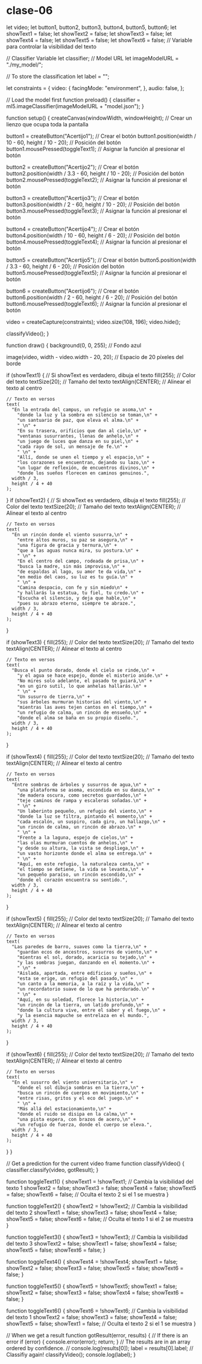 # clase-06
let video;
let button1, button2, button3, button4, button5, button6;
let showText1 = false;
let showText2 = false;
let showText3 = false;
let showText4 = false;
let showText5 = false;
let showText6 = false; // Variable para controlar la visibilidad del texto

// Classifier Variable
let classifier;
// Model URL
let imageModelURL = "./my_model/";

// To store the classification
let label = "";

let constraints = {
  video: {
    facingMode: "environment",
  },
  audio: false,
};

// Load the model first
function preload() {
  classifier = ml5.imageClassifier(imageModelURL + "model.json");
}

function setup() {
  createCanvas(windowWidth, windowHeight); // Crear un lienzo que ocupa toda la pantalla

  button1 = createButton("Acertijo1"); // Crear el botón
  button1.position(width / 10 - 60, height / 10 - 20); // Posición del botón
  button1.mousePressed(toggleText1); // Asignar la función al presionar el botón

  button2 = createButton("Acertijo2"); // Crear el botón
  button2.position(width / 3.3 - 60, height / 10 - 20); // Posición del botón
  button2.mousePressed(toggleText2); // Asignar la función al presionar el botón

  button3 = createButton("Acertijo3"); // Crear el botón
  button3.position(width / 2 - 60, height / 10 - 20); // Posición del botón
  button3.mousePressed(toggleText3); // Asignar la función al presionar el botón

  button4 = createButton("Acertijo4"); // Crear el botón
  button4.position(width / 10 - 60, height / 6 - 20); // Posición del botón
  button4.mousePressed(toggleText4); // Asignar la función al presionar el botón

  button5 = createButton("Acertijo5"); // Crear el botón
  button5.position(width / 3.3 - 60, height / 6 - 20); // Posición del botón
  button5.mousePressed(toggleText5); // Asignar la función al presionar el botón

  button6 = createButton("Acertijo6"); // Crear el botón
  button6.position(width / 2 - 60, height / 6 - 20); // Posición del botón
  button6.mousePressed(toggleText6); // Asignar la función al presionar el botón

  video = createCapture(constraints);
  video.size(108, 196);
  video.hide();

  classifyVideo();
}

function draw() {
  background(0, 0, 255); // Fondo azul

  image(video, width - video.width - 20, 20); // Espacio de 20 píxeles del borde

  if (showText1) {
    // Si showText es verdadero, dibuja el texto
    fill(255); // Color del texto
    textSize(20); // Tamaño del texto
    textAlign(CENTER); // Alinear el texto al centro

    // Texto en versos
    text(
      "En la entrada del campus, un refugio se asoma,\n" +
        "donde la luz y la sombra en silencio se toman,\n" +
        "un santuario de paz, que eleva el alma.\n" +
        " \n" +
        "En su trasera, orificios que dan al cielo,\n" +
        "ventanas susurrantes, llenas de anhelo,\n" +
        "un juego de luces que danza en su piel,\n" +
        "cada rayo de sol, un mensaje de fe.\n" +
        " \n" +
        "Allí, donde se unen el tiempo y el espacio,\n" +
        "los corazones se encuentran, dejando su lazo,\n" +
        "un lugar de reflexión, de encuentros divinos,\n" +
        "donde los sueños florecen en caminos genuinos.",
      width / 3,
      height / 4 + 40
    );
  }
  if (showText2) {
    // Si showText es verdadero, dibuja el texto
    fill(255); // Color del texto
    textSize(20); // Tamaño del texto
    textAlign(CENTER); // Alinear el texto al centro

    // Texto en versos
    text(
      "En un rincón donde el viento susurra,\n" +
        "entre altos muros, su paz se asegura,\n" +
        "una figura de gracia y ternura,\n" +
        "que a las aguas nunca mira, su postura.\n" +
        " \n" +
        "En el centro del campo, rodeada de prisa,\n" +
        "busca la madre, sin más improvisa,\n" +
        "de espaldas al lago, su amor te da vida,\n" +
        "en medio del caos, su luz es tu guía.\n" +
        " \n" +
        "Camina despacio, con fe y sin miedo\n" +
        "y hallarás la estatua, tu fiel, tu credo.\n" +
        "Escucha el silencio, y deja que hable,\n" +
        "pues su abrazo eterno, siempre te abraze.",
      width / 3,
      height / 4 + 40
    );
  }

  if (showText3) {
    fill(255); // Color del texto
    textSize(20); // Tamaño del texto
    textAlign(CENTER); // Alinear el texto al centro

    // Texto en versos
    text(
      "Busca el punto dorado, donde el cielo se rinde,\n" +
        "y el agua se hace espejo, donde el misterio anide.\n" +
        "No mires solo adelante, el pasado te guiará,\n" +
        "en un giro sutil, lo que anhelas hallarás.\n" +
        " \n" +
        "Un susurro de tierra,\n" +
        "sus árboles murmuran historias del viento,\n" +
        "mientras las aves tejen cantos en el tiempo,\n" +
        "un refugio de calma, un rincón de ensueño,\n" +
        "donde el alma se baña en su propio diseño.",
      width / 3,
      height / 4 + 40
    );
  }

  if (showText4) {
    fill(255); // Color del texto
    textSize(20); // Tamaño del texto
    textAlign(CENTER); // Alinear el texto al centro

    // Texto en versos
    text(
      "Entre sombras de árboles y susurros de agua,\n" +
        "una plataforma se asoma, escondida en su danza,\n" +
        "de madera oscura, como secretos guardados,\n" +
        "teje caminos de rampa y escaleras soñadas.\n" +
        " \n" +
        "Un laberinto pequeño, un refugio del viento,\n" +
        "donde la luz se filtra, pintando el momento,\n" +
        "cada escalón, un suspiro, cada giro, un hallazgo,\n" +
        "un rincón de calma, un rincón de abrazo.\n" +
        " \n" +
        "Frente a la laguna, espejo de cielos,\n" +
        "las olas murmuran cuentos de anhelos,\n" +
        "y desde su altura, la vista se despliega,\n" +
        "un vasto horizonte donde el alma se entrega.\n" +
        " \n" +
        "Aquí, en este refugio, la naturaleza canta,\n" +
        "el tiempo se detiene, la vida se levanta,\n" +
        "un pequeño paraíso, un rincón escondido,\n" +
        "donde el corazón encuentra su sentido.",
      width / 3,
      height / 4 + 40
    );
  }

  if (showText5) {
    fill(255); // Color del texto
    textSize(20); // Tamaño del texto
    textAlign(CENTER); // Alinear el texto al centro

    // Texto en versos
    text(
      "Las paredes de barro, suaves como la tierra,\n" +
        "guardan ecos de ancestros, susurros de viento,\n" +
        "mientras el sol, dorado, acaricia su tejado,\n" +
        "y las sombras juegan, danzando en el momento.\n" +
        " \n" +
        "Aislada, apartada, entre edificios y sueños,\n" +
        "esta se erige, un refugio del pasado,\n" +
        "un canto a la memoria, a la raíz y la vida,\n" +
        "un recordatorio suave de lo que ha perdurado.\n" +
        " \n" +
        "Aquí, en su soledad, florece la historia,\n" +
        "un rincón de la tierra, un latido profundo,\n" +
        "donde la cultura vive, entre el saber y el fuego,\n" +
        "y la esencia mapuche se entrelaza en el mundo.",
      width / 3,
      height / 4 + 40
    );
  }

  if (showText6) {
    fill(255); // Color del texto
    textSize(20); // Tamaño del texto
    textAlign(CENTER); // Alinear el texto al centro

    // Texto en versos
    text(
      "En el susurro del viento universitario,\n" +
        "donde el sol dibuja sombras en la tierra,\n" +
        "busca un rincón de cuerpos en movimiento,\n" +
        "entre risas, gritos y el eco del juego.\n" +
        " \n" +
        "Más allá del estacionamiento,\n" +
        "donde el ruido se disipa en la calma,\n" +
        "una pista espera, con brazos de acero,\n" +
        "un refugio de fuerza, donde el cuerpo se eleva.",
      width / 3,
      height / 4 + 40
    );
  }
}

// Get a prediction for the current video frame
function classifyVideo() {
  classifier.classify(video, gotResult);
}

function toggleText1() {
  showText1 = !showText1; // Cambia la visibilidad del texto 1
  showText2 = false;
  showText3 = false;
  showText4 = false;
  showText5 = false;
  showText6 = false; // Oculta el texto 2 si el 1 se muestra
}

function toggleText2() {
  showText2 = !showText2; // Cambia la visibilidad del texto 2
  showText1 = false;
  showText3 = false;
  showText4 = false;
  showText5 = false;
  showText6 = false; // Oculta el texto 1 si el 2 se muestra
}

function toggleText3() {
  showText3 = !showText3; // Cambia la visibilidad del texto 3
  showText2 = false;
  showText1 = false;
  showText4 = false;
  showText5 = false;
  showText6 = false;
}

function toggleText4() {
  showText4 = !showText4;
  showText1 = false;
  showText2 = false;
  showText3 = false;
  showText5 = false;
  showText6 = false;
}

function toggleText5() {
  showText5 = !showText5;
  showText1 = false;
  showText2 = false;
  showText3 = false;
  showText4 = false;
  showText6 = false;
}

function toggleText6() {
  showText6 = !showText6; // Cambia la visibilidad del texto 1
  showText2 = false;
  showText3 = false;
  showText4 = false;
  showText5 = false;
  showText1 = false; // Oculta el texto 2 si el 1 se muestra
}

// When we get a result
function gotResult(error, results) {
  // If there is an error
  if (error) {
    console.error(error);
    return;
  }
  // The results are in an array ordered by confidence.
  // console.log(results[0]);
  label = results[0].label;
  // Classifiy again!
  classifyVideo();
  console.log(label);
}
